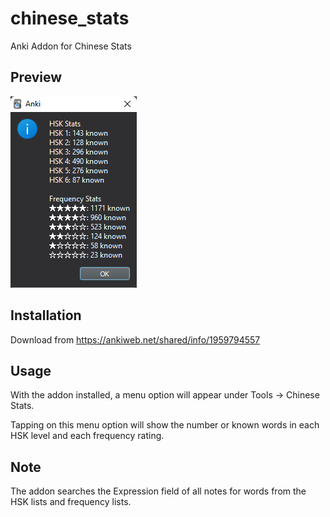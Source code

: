 # chinese_stats
Anki Addon for Chinese Stats

## Preview
![](stats.png)

## Installation
Download from https://ankiweb.net/shared/info/1959794557

## Usage
With the addon installed, a menu option will appear under Tools -> Chinese Stats.

Tapping on this menu option will show the number or known words in each HSK level and each frequency rating.

## Note
The addon searches the Expression field of all notes for words from the HSK lists and frequency lists.
